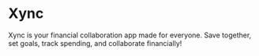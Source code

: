 # Xync
Xync is your financial collaboration app made for everyone. Save together, set goals, track spending, and collaborate financially!
